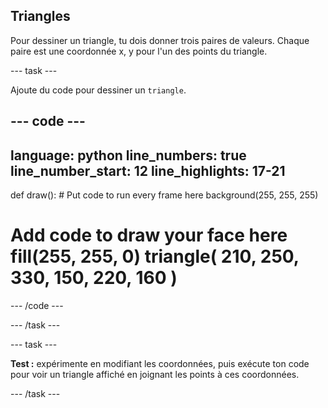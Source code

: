 ## Triangles

Pour dessiner un triangle, tu dois donner trois paires de valeurs. Chaque paire est une coordonnée x, y pour l'un des points du triangle.

--- task ---

Ajoute du code pour dessiner un `triangle`.

--- code ---
---
language: python line_numbers: true line_number_start: 12
line_highlights: 17-21
---

def draw(): # Put code to run every frame here background(255, 255, 255)  
# Add code to draw your face here fill(255, 255, 0) triangle( 210, 250, 330, 150, 220, 160 )

--- /code ---

--- /task ---

--- task ---

**Test :** expérimente en modifiant les coordonnées, puis exécute ton code pour voir un triangle affiché en joignant les points à ces coordonnées.

--- /task ---
